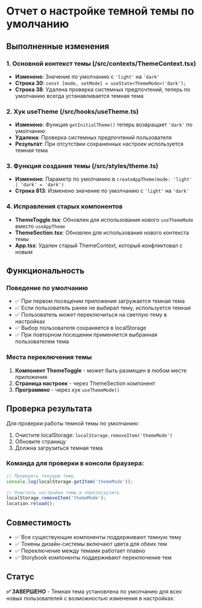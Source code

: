 # Отчет о настройке темной темы по умолчанию

## Выполненные изменения

### 1. Основной контекст темы (/src/contexts/ThemeContext.tsx)
- **Изменено**: Значение по умолчанию с `'light'` на `'dark'`
- **Строка 30**: `const [mode, setMode] = useState<ThemeMode>('dark');`
- **Строка 38**: Удалена проверка системных предпочтений, теперь по умолчанию всегда устанавливается темная тема

### 2. Хук useTheme (/src/hooks/useTheme.ts)
- **Изменено**: Функция `getInitialTheme()` теперь возвращает `'dark'` по умолчанию
- **Удалена**: Проверка системных предпочтений пользователя
- **Результат**: При отсутствии сохраненных настроек используется темная тема

### 3. Функция создания темы (/src/styles/theme.ts)
- **Изменено**: Параметр по умолчанию в `createAppTheme(mode: 'light' | 'dark' = 'dark')`
- **Строка 813**: Изменено значение по умолчанию с `'light'` на `'dark'`

### 4. Исправления старых компонентов
- **ThemeToggle.tsx**: Обновлен для использования нового `useThemeMode` вместо `useAppTheme`
- **ThemeSection.tsx**: Обновлен для использования нового контекста темы
- **App.tsx**: Удален старый ThemeContext, который конфликтовал с новым

## Функциональность

### Поведение по умолчанию
- ✅ При первом посещении приложения загружается темная тема
- ✅ Если пользователь ранее не выбирал тему, используется темная
- ✅ Пользователь может переключиться на светлую тему в настройках
- ✅ Выбор пользователя сохраняется в localStorage
- ✅ При повторном посещении применяется выбранная пользователем тема

### Места переключения темы
1. **Компонент ThemeToggle** - может быть размещен в любом месте приложения
2. **Страница настроек** - через ThemeSection компонент
3. **Программно** - через хук `useThemeMode()`

## Проверка результата

Для проверки работы темной темы по умолчанию:

1. Очистите localStorage: `localStorage.removeItem('themeMode')`
2. Обновите страницу
3. Должна загрузиться темная тема

### Команда для проверки в консоли браузера:
```javascript
// Проверить текущую тему
console.log(localStorage.getItem('themeMode'));

// Очистить настройки темы и перезагрузить
localStorage.removeItem('themeMode');
location.reload();
```

## Совместимость

- ✅ Все существующие компоненты поддерживают темную тему
- ✅ Токены дизайн-системы включают цвета для обеих тем
- ✅ Переключение между темами работает плавно
- ✅ Storybook компоненты поддерживают переключение тем

## Статус

**✅ ЗАВЕРШЕНО** - Темная тема установлена по умолчанию для всех новых пользователей с возможностью изменения в настройках.
